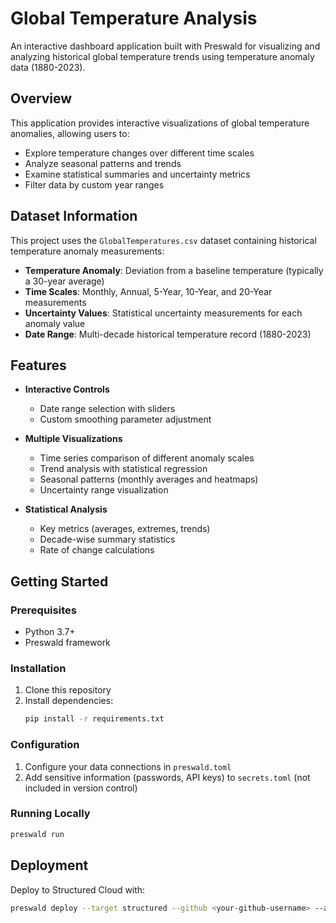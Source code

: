 # Global Temperature Analysis

An interactive dashboard application built with Preswald for visualizing and analyzing historical global temperature trends using temperature anomaly data (1880-2023).

## Overview

This application provides interactive visualizations of global temperature anomalies, allowing users to:
- Explore temperature changes over different time scales
- Analyze seasonal patterns and trends
- Examine statistical summaries and uncertainty metrics
- Filter data by custom year ranges

## Dataset Information

This project uses the `GlobalTemperatures.csv` dataset containing historical temperature anomaly measurements:

- **Temperature Anomaly**: Deviation from a baseline temperature (typically a 30-year average)
- **Time Scales**: Monthly, Annual, 5-Year, 10-Year, and 20-Year measurements
- **Uncertainty Values**: Statistical uncertainty measurements for each anomaly value
- **Date Range**: Multi-decade historical temperature record (1880-2023)

## Features

- **Interactive Controls**
  - Date range selection with sliders
  - Custom smoothing parameter adjustment
  
- **Multiple Visualizations**
  - Time series comparison of different anomaly scales
  - Trend analysis with statistical regression
  - Seasonal patterns (monthly averages and heatmaps)
  - Uncertainty range visualization
  
- **Statistical Analysis**
  - Key metrics (averages, extremes, trends)
  - Decade-wise summary statistics
  - Rate of change calculations

## Getting Started

### Prerequisites
- Python 3.7+
- Preswald framework

### Installation

1. Clone this repository
2. Install dependencies:
   ```bash
   pip install -r requirements.txt
   ```

### Configuration

1. Configure your data connections in `preswald.toml`
2. Add sensitive information (passwords, API keys) to `secrets.toml` (not included in version control)

### Running Locally

```bash
preswald run
```

## Deployment

Deploy to Structured Cloud with:

```bash
preswald deploy --target structured --github <your-github-username> --api-key <your-api-key>
```
